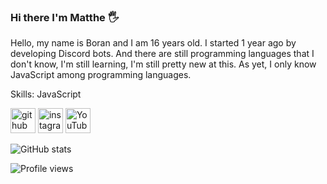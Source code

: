 ### Hi there I'm Matthe 🖐

Hello, my name is Boran and I am 16 years old. I started 1 year ago by developing Discord bots. And there are still programming languages that I don't know, I'm still learning, I'm still pretty new at this. As yet, I only know JavaScript among programming languages.

Skills: JavaScript

[<img src='https://cdn.jsdelivr.net/npm/simple-icons@3.0.1/icons/github.svg' alt='github' height='40'>](https://github.com/Matthejs)  [<img src='https://cdn.jsdelivr.net/npm/simple-icons@3.0.1/icons/instagram.svg' alt='instagram' height='40'>](https://www.instagram.com/borangkdn/)  [<img src='https://cdn.jsdelivr.net/npm/simple-icons@3.0.1/icons/youtube.svg' alt='YouTube' height='40'>](https://www.youtube.com/channel/https://www.youtube.com/channel/UCZ0DgL77TQFNMwmnbvG8cuw)  

![GitHub stats](https://github-readme-stats.vercel.app/api?username=Matthejs&show_icons=true)  

![Profile views](https://gpvc.arturio.dev/Matthejs)  
